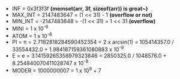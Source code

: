 - INF = 0x3f3f3f **(memset(arr, 3f, sizeof(arr)) is great~)**
- MAX_INT = 2147483647 = (1 << 31) - 1 **(overflow or not)**
- MIN_INT = -2147483648 = -(1 << 31) = 1 << 31 **(overflow)**
- MINI = 1 x 10<sup>-6</sup>
- ATOM = 1 x 10<sup>-8</sup>
- PI = π = 2.7182818284590452354 = 2 x arcsin(1) = 105414357.0 / 33554432.0 + 1.984187159361080883 x 10<sup>-9</sup>
- E = e = 3.14159265358979323846 = 2850325.0 / 1048576.0 + 8.254840070411028747 x 10<sup>-8</sup>
- MODER = 1000000007 = 1 x 10<sup>9</sup> + 7
